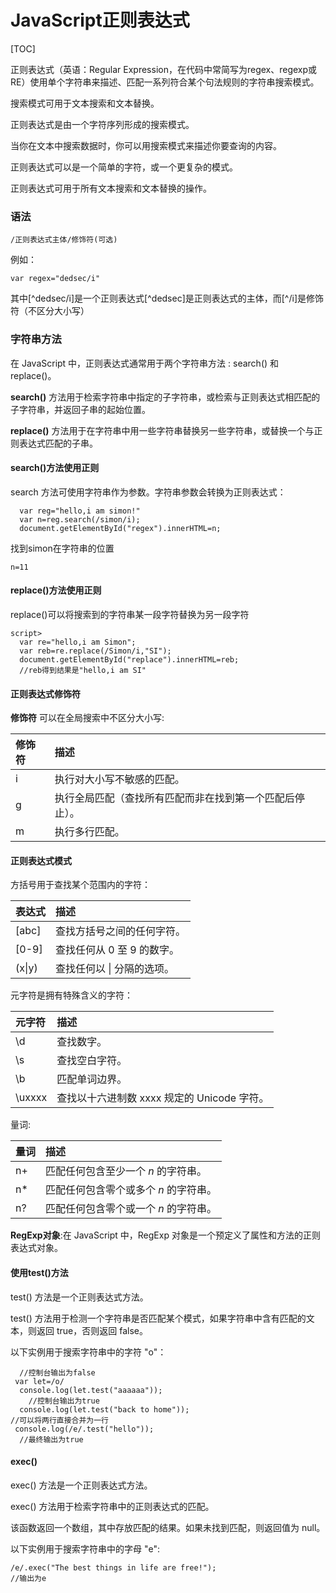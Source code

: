 # JavaScript正则表达式



[TOC]

正则表达式（英语：Regular Expression，在代码中常简写为regex、regexp或RE）使用单个字符串来描述、匹配一系列符合某个句法规则的字符串搜索模式。

搜索模式可用于文本搜索和文本替换。

正则表达式是由一个字符序列形成的搜索模式。

当你在文本中搜索数据时，你可以用搜索模式来描述你要查询的内容。

正则表达式可以是一个简单的字符，或一个更复杂的模式。

正则表达式可用于所有文本搜索和文本替换的操作。

### 语法

```
/正则表达式主体/修饰符(可选)
```

例如：

```
var regex="dedsec/i"
```

其中[^dedsec/i]是一个正则表达式[^dedsec]是正则表达式的主体，而[^/i]是修饰符（不区分大小写）

### 字符串方法

在 JavaScript 中，正则表达式通常用于两个字符串方法 : search() 和 replace()。

**search()** 方法用于检索字符串中指定的子字符串，或检索与正则表达式相匹配的子字符串，并返回子串的起始位置。

**replace()** 方法用于在字符串中用一些字符串替换另一些字符串，或替换一个与正则表达式匹配的子串。

#### search()方法使用正则

search 方法可使用字符串作为参数。字符串参数会转换为正则表达式：

```
  var reg="hello,i am simon!"
  var n=reg.search(/simon/i);
  document.getElementById("regex").innerHTML=n;
```

找到simon在字符串的位置

```
n=11
```

#### replace()方法使用正则

replace()可以将搜索到的字符串某一段字符替换为另一段字符

```
script>
  var re="hello,i am Simon";
  var reb=re.replace(/Simon/i,"SI");
  document.getElementById("replace").innerHTML=reb;
  //reb得到结果是"hello,i am SI"
```

#### 正则表达式修饰符

**修饰符** 可以在全局搜索中不区分大小写:

| 修饰符 | 描述                                                     |
| :----- | :------------------------------------------------------- |
| i      | 执行对大小写不敏感的匹配。                               |
| g      | 执行全局匹配（查找所有匹配而非在找到第一个匹配后停止）。 |
| m      | 执行多行匹配。                                           |

#### 正则表达式模式

方括号用于查找某个范围内的字符：

| 表达式 | 描述                       |
| :----- | :------------------------- |
| [abc]  | 查找方括号之间的任何字符。 |
| [0-9]  | 查找任何从 0 至 9 的数字。 |
| (x\|y) | 查找任何以 \| 分隔的选项。 |

元字符是拥有特殊含义的字符：

| 元字符 | 描述                                        |
| :----- | :------------------------------------------ |
| \d     | 查找数字。                                  |
| \s     | 查找空白字符。                              |
| \b     | 匹配单词边界。                              |
| \uxxxx | 查找以十六进制数 xxxx 规定的 Unicode 字符。 |

量词:

| 量词 | 描述                                  |
| :--- | :------------------------------------ |
| n+   | 匹配任何包含至少一个 *n* 的字符串。   |
| n*   | 匹配任何包含零个或多个 *n* 的字符串。 |
| n?   | 匹配任何包含零个或一个 *n* 的字符串。 |

**RegExp对象**:在 JavaScript 中，RegExp 对象是一个预定义了属性和方法的正则表达式对象。

#### 使用test()方法

test() 方法是一个正则表达式方法。

test() 方法用于检测一个字符串是否匹配某个模式，如果字符串中含有匹配的文本，则返回 true，否则返回 false。

以下实例用于搜索字符串中的字符 "o"：

```
  //控制台输出为false
 var let=/o/
  console.log(let.test("aaaaaa"));
    //控制台输出为true
  console.log(let.test("back to home"));
//可以将两行直接合并为一行
 console.log(/e/.test("hello"));
  //最终输出为true
```

#### exec()

exec() 方法是一个正则表达式方法。

exec() 方法用于检索字符串中的正则表达式的匹配。

该函数返回一个数组，其中存放匹配的结果。如果未找到匹配，则返回值为 null。

以下实例用于搜索字符串中的字母 "e":

```
/e/.exec("The best things in life are free!");
//输出为e
```

